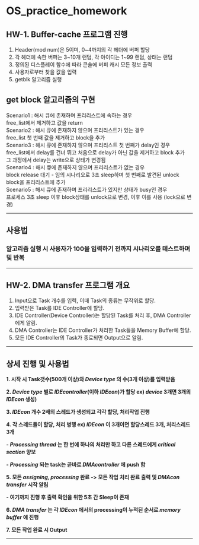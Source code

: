 ﻿# OS_practice_homework

## HW-1. Buffer-cache 프로그램 진행

1. Header(mod num)은 5이며, 0\~4까지의 각 헤더에 버퍼 할당  
2. 각 헤더에 속한 버퍼는 3\~10개 랜덤, 각 아이디는 1~99 랜덤, 상태는 랜덤  
3. 정의된 디스플레이 함수에 따라 콘솔에 버퍼 캐시 모든 정보 출력  
4. 사용자로부터 찾을 값을 입력  
5. getblk 알고리즘 실행  

## get block 알고리즘의 구현
Scenario1 : 해시 큐에 존재하며 프리리스트에 속하는 경우  
free_list에서 제거하고 값을 return  
Scenario2 : 해시 큐에 존재하지 않으며 프리리스트가 있는 경우  
free_list 첫 번째 값을 제거하고 block을 추가  
Scenario3 : 해시 큐에 존재하지 않으며 프리리스트 첫 번째가 delay인 경우  
free_list에서 delay를 건너 뛰고 처음으로 delay가 아닌 값을 제거하고 block 추가  
그 과정에서 delay는 write으로 상태가 변경됨  
Scenario4 : 해시 큐에 존재하지 않으며 프리리스트가 없는 경우  
block release 대기 - 임의 시나리오로 3초 sleep하며 첫 번째로 발견된 unlock block을 프리리스트에 추가  
Scenario5 : 해시 큐에 존재하며 프리리스트가 있지만 상태가 busy인 경우  
프로세스 3초 sleep 이후 block상태를 unlock으로 변경, 이후 이를 사용 (lock으로 변경)  

---
## 사용법
### 알고리즘 실행 시 사용자가 100을 입력하기 전까지 시나리오를 테스트하며 및 반복
---

## HW-2. DMA transfer 프로그램 개요

1. Input으로 Task 개수를 입력, 이때 Task의 종류는 무작위로 할당.
2. 입력받은 Task를 IDE Controller에 할당.
3. IDE Controller(Device Controller)는 할당된 Task를 처리 후, DMA Controller에게 알림.
4. DMA Controller는 IDE Controller가 처리한 Task들을 Memory Buffer에 할당.
5. 모든 IDE Controller의 Task가 종료되면 Output으로 알림.

---
## 상세 진행 및 사용법
**1. 시작 시 Task갯수(500개 이상)와 _Device type_ 의 수(3개 이상)를 입력받음**  

**2. _Device type_ 별로 _IDEcontroller_(이하 _IDEcon_)가 할당 ex) _device_ 3개면 3개의 _IDEcon_ 생성)**  

**3. _IDEcon_ 개수 2배의 스레드가 생성되고 각각 할당, 처리작업 진행**  

**4. 각 스레드들이 할당, 처리 병행 ex) _IDEcon_ 이 3개이면 할당스레드 3개, 처리스레드 3개**  

**- _Processing thread_ 는 한 번에 하나의 처리만 하고 다른 스레드에게 _critical section_ 양보**  

**- _Processing_ 되는 task는 곧바로 _DMAcontroller_ 에 push 함**  

**5. 모든 _assigning, processing_ 완료 -> 모든 작업 처리 완료 출력 및 _DMAcon transfer_ 시작 알림**  

**- 여기까지 진행 후 출력 확인을 위한 5초 간 Sleep이 존재**  

**6. _DMA transfer_ 는 각 _IDEcon_ 에서의 processing이 누적된 순서로 _memory buffer_ 에 진행**  

**7. 모든 작업 완료 시 Output**

---